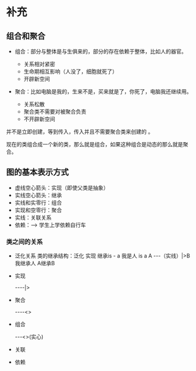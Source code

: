 # 补充

## 组合和聚合

- 组合：部分与整体是与生俱来的，部分的存在依赖于整体，比如人的器官。
    
    - 关系相对紧密
    - 生命期相互影响（人没了，细胞就死了）
    - 开辟新空间

- 聚合：比如电脑是我的，生来不是，买来就是了，你死了，电脑我还继续用。

    - 关系松散
    - 聚合类不需要对被聚合负责
    - 不开辟新空间

并不是立即创建，等到传入，传入并且不需要聚合类来创建的 。

现在的类组合成一个新的类，那么就是组合，如果这种组合是动态的那么就是聚合。


## 图的基本表示方式

- 虚线空心箭头：实现（即使父类是抽象）
- 实线空心箭头：继承
- 实线和实零行：组合
- 实现和空零行：聚合
- 实线：关联关系
- 依赖：--> 学生上学依赖自行车

### 类之间的关系

- 泛化关系
  类的继承结构：泛化 实现
  继承is - a
  我是人  is a
  A ---（实线）|>B  我继承人     A继承B

- 实现

  ----|>

- 聚合

  ----<>

- 组合

  ---<>(实心)

- 关联

- 依赖
